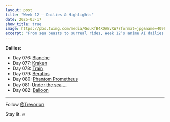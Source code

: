 ```yaml
---
layout: post
title: "Week 12 – Dailies & Highlights"
date: 2025-03-17
show_title: true
image: https://pbs.twimg.com/media/GouKfB4XQAEvXW7?format=jpg&name=4096x4096
excerpt: "From sea beasts to surreal rides, Week 12’s anime AI dailies dive deep into fantasy. Highlights include Kraken, Phantom Prometheus, and Beralios. Follow @Trevorion for daily visual fire. 🔥"
---
```


**Dailies:**
- Day 076: [Blanche](https://x.com/Trevorion/status/1901628410721419560)
- Day 077: [Kraken](https://x.com/Trevorion/status/1902005712126959950)
- Day 078: [Train](https://x.com/Trevorion/status/1902303689680834734)
- Day 079: [Beralios](https://x.com/Trevorion/status/1902596784569929977)
- Day 080: [Phantom Prometheus](https://x.com/Trevorion/status/1903051913639166067)
- Day 081: [Under the sea ...](https://x.com/Trevorion/status/1903378125729210870)
- Day 082: [Balloon](https://x.com/Trevorion/status/1903790639508046146)

---
Follow [@Trevorion](https://x.com/Trevorion)

Stay lit. 🔥
